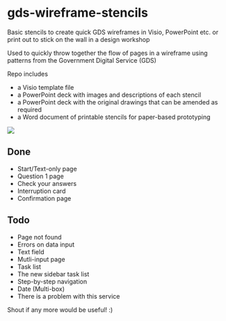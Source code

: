 # gds-wireframe-stencils

Basic stencils to create quick GDS wireframes in Visio, PowerPoint etc. or print out to stick on the wall in a design workshop

Used to quickly throw together the flow of pages in a wireframe using patterns from the Government Digital Service (GDS)

Repo includes 
- a Visio template file 
- a PowerPoint deck with images and descriptions of each stencil
- a PowerPoint deck with the original drawings that can be amended as required
- a Word document of printable stencils for paper-based prototyping

<img src="../../blob/master/Visio%20Basic%20Example.png">

## Done

- Start/Text-only page
- Question 1 page
- Check your answers
- Interruption card
- Confirmation page

## Todo

- Page not found
- Errors on data input
- Text field
- Mutli-input page
- Task list
- The new sidebar task list
- Step-by-step navigation
- Date (Multi-box)
- There is a problem with this service

Shout if any more would be useful! :) 
